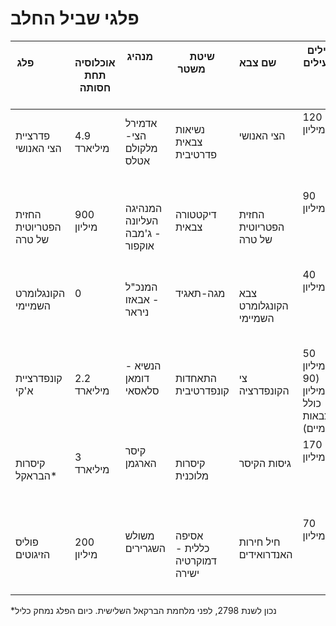 # פלגי שביל החלב

פלג                                      | אוכלוסיה תחת חסותה | מנהיג                                            | שיטת משטר                                | שם צבא                               | חיילים פעילים                                        | מושבות מרכזיות
----------------------------- | ------------------------ | ------------------------------------ | ----------------------------------- | ----------------------------- | ------------------------------------------ | ----------------------------------------------
פדרציית הצי האנושי            | 4.9 מיליארד                  | אדמירל הצי- מלקולם אטלס          | נשיאות צבאית פדרטיבית             | הצי האנושי                         | 120 מיליון                                                | מאדים, מושבה 18 ושאר מושבות הצי
החזית הפטריוטית של טרה | 900 מיליון                     | המנהיגה העליונה - ג'מבה אוקפור | דיקטטורה צבאית                         | החזית הפטריוטית של טרה | 90 מיליון                                                 | לונה, יורופה
הקונגלומרט השמיימי          | 0                                  | המנכ"ל - אבאזו ניראר                    | מגה-תאגיד                                  | צבא הקונגלומרט השמיימי  | 40 מיליון                                                  | אין באופן רשמי (דה-פקטו שולטים במושבת הפרסה)
קונפדרציית א'קי                  | 2.2 מיליארד                 | הנשיא - דומאן סלאסאי                   | התאחדות קונפדרטיבית               | צי הקונפדרציה                   | 50 מיליון (90 מיליון כולל צבאות מקומיים) | אינאי, סומאי, ראמה-לודין
קיסרות הבראקל*               | 3 מיליארד                     | קיסר הארגמן                                 | קיסרות מלוכנית                           | גיסות הקיסר                       | 170 מיליון                                                | מערכת ברקאל
פוליס הזיגוטים                    | 200 מיליון                    | משולש השגרירים                           | אסיפה כללית - דמוקרטיה ישירה | חיל חירות האנדרואידים       | 70 מיליון                                                  | רוזן-4 (זטאפוליס)

⁠⁠⁠⁠⁠⁠⁠*נכון לשנת 2798, לפני מלחמת הברקאל השלישית. כיום הפלג נמחק כליל
